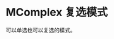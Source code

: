# MComplex 复选模式

可以单选也可以复选的模式。

<u-h2-tabs router>
    <u-h2-tab title="基础示例" to="/components/m-complex/examples"></u-h2-tab>
    <u-h2-tab title="衍生应用" to="/components/m-complex/advanced"></u-h2-tab>
    <u-h2-tab v-if="NODE_ENV === 'development'" title="详细用例" to="/components/m-complex/cases"></u-h2-tab>
    <u-h2-tab title="API" to="/components/m-complex/api"></u-h2-tab>
</u-h2-tabs>

<router-view></router-view>
